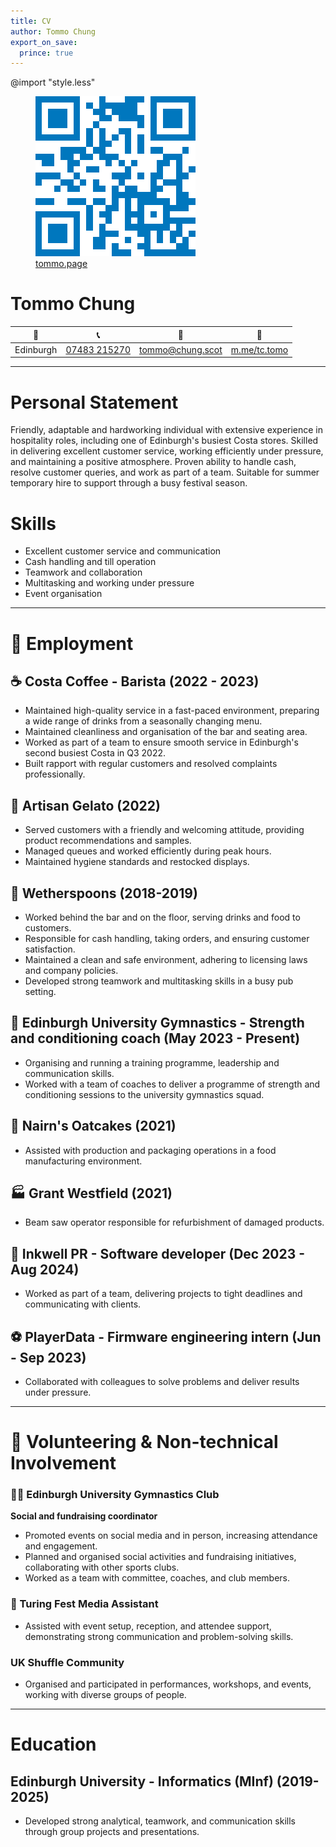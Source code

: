 ```yaml
---
title: CV
author: Tommo Chung
export_on_save:
  prince: true
---
```


<link rel="stylesheet" href="style.less">
<link rel="preconnect" href="https://fonts.googleapis.com">
<link rel="preconnect" href="https://fonts.gstatic.com" crossorigin>
<link href="https://fonts.googleapis.com/css2?family=Cal+Sans&family=Lato:ital,wght@0,100;0,300;0,400;0,700;0,900;1,100;1,300;1,400;1,700;1,900&display=swap" rel="stylesheet">

@import "style.less"

<div id="header">
<figure>
  <img src="./assets/qr_blue.png" alt="Thomas Chung"/>
  <figcaption><a href="https://tommo.page">tommo.page</a></figcaption>
</figure>
<div id="header-text">
<h1>Tommo Chung</h1>

<!-- change to custom icons -->
| 📍  | 📞 | 📧 | 💬 |
|---|---|---|---|
|Edinburgh| [07483 215270](tel:+447483215270) | [tommo@chung.scot](mailto:tommo@chung.scot)| [m.me/tc.tomo](https://m.me/tc.tomo) |
</div>
</div>

---

# Personal Statement

Friendly, adaptable and hardworking individual with extensive experience in hospitality roles, including one of Edinburgh's busiest Costa stores. Skilled in delivering excellent customer service, working efficiently under pressure, and maintaining a positive atmosphere. Proven ability to handle cash, resolve customer queries, and work as part of a team. Suitable for summer temporary hire to support through a busy festival season.


# Skills

- Excellent customer service and communication
- Cash handling and till operation
- Teamwork and collaboration
- Multitasking and working under pressure
- Event organisation


---

# 💼 Employment

## ☕ Costa Coffee - Barista (2022 - 2023)
- Maintained high-quality service in a fast-paced environment, preparing a wide range of drinks from a seasonally changing menu.
- Maintained cleanliness and organisation of the bar and seating area.
- Worked as part of a team to ensure smooth service in Edinburgh's second busiest Costa in Q3 2022.
- Built rapport with regular customers and resolved complaints professionally.

## 🍦 Artisan Gelato (2022)
- Served customers with a friendly and welcoming attitude, providing product recommendations and samples.
- Managed queues and worked efficiently during peak hours.
- Maintained hygiene standards and restocked displays.

## 🍴 Wetherspoons (2018-2019)
- Worked behind the bar and on the floor, serving drinks and food to customers.
- Responsible for cash handling, taking orders, and ensuring customer satisfaction.
- Maintained a clean and safe environment, adhering to licensing laws and company policies.
- Developed strong teamwork and multitasking skills in a busy pub setting.

## 💪 Edinburgh University Gymnastics - Strength and conditioning coach (May 2023 - Present)
- Organising and running a training programme, leadership and communication skills.
- Worked with a team of coaches to deliver a programme of strength and conditioning sessions to the university gymnastics squad.

## 🍪 Nairn's Oatcakes (2021)
- Assisted with production and packaging operations in a food manufacturing environment.

## 🏭 Grant Westfield (2021)
- Beam saw operator responsible for refurbishment of damaged products.

## 📝 Inkwell PR - Software developer (Dec 2023 - Aug 2024)
- Worked as part of a team, delivering projects to tight deadlines and communicating with clients.

## ⚽ PlayerData - Firmware engineering intern (Jun - Sep 2023)
- Collaborated with colleagues to solve problems and deliver results under pressure.

---

# 🤝 Volunteering & Non-technical Involvement

### 🤸‍♂️ Edinburgh University Gymnastics Club

**Social and fundraising coordinator**
- Promoted events on social media and in person, increasing attendance and engagement.
- Planned and organised social activities and fundraising initiatives, collaborating with other sports clubs.
- Worked as a team with committee, coaches, and club members.

### 📰 Turing Fest Media Assistant
- Assisted with event setup, reception, and attendee support, demonstrating strong communication and problem-solving skills.

### UK Shuffle Community 
- Organised and participated in performances, workshops, and events, working with diverse groups of people.

---

# Education

## Edinburgh University - Informatics (MInf) (2019-2025)
- Developed strong analytical, teamwork, and communication skills through group projects and presentations.
